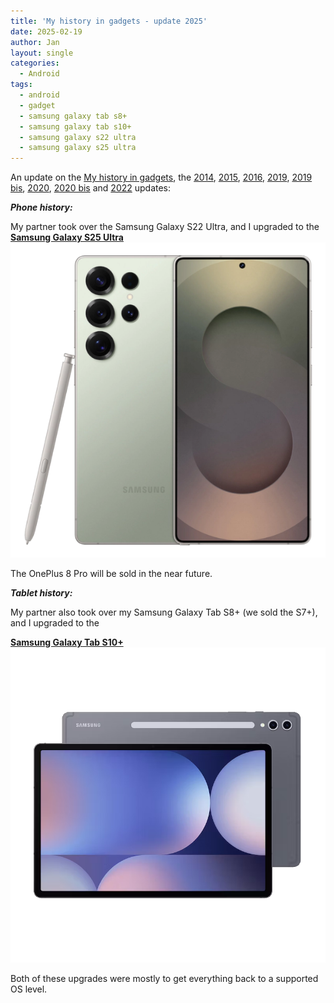 ```yaml
---
title: 'My history in gadgets - update 2025'
date: 2025-02-19
author: Jan
layout: single
categories:
  - Android
tags:
  - android
  - gadget
  - samsung galaxy tab s8+
  - samsung galaxy tab s10+
  - samsung galaxy s22 ultra
  - samsung galaxy s25 ultra
---
```

An update on the [My history in gadgets](/2012/01/04/my-history-in-gadgets), 
the [2014](/2014/05/12/my-history-in-gadgets-update-2014/),
 [2015](/2015/06/02/my-history-in-gadgets-update-2015), 
 [2016](/2016/07/15/my-history-in-gadgets-update-2016/),
 [2019](/2019/06/26/my-history-in-gadgets-update-2019/),
[2019 bis](/2019/12/31/my-history-in-gadgets-update-2019-bis/),
[2020](/2020/06/26/my-history-in-gadgets-update-2020/),
[2020 bis](/2020/09/01/my-history-in-gadgets-update-2020-bis/) and
[2022](/2022/08/01/my-history-in-gadgets-update-2022/) updates:

_**Phone history:**_

My partner took over the Samsung Galaxy S22 Ultra, and I upgraded to the
**[Samsung Galaxy S25 Ultra](https://www.gsmarena.com/samsung_galaxy_s25_ultra-13322.php)  
![](/assets/images/2025/02/samsung-galaxy-s25-ultra.png)**

The OnePlus 8 Pro will be sold in the near future.

_**Tablet history:**_

My partner also took over my Samsung Galaxy Tab S8+ (we sold the S7+), and I upgraded to the

**[Samsung Galaxy Tab S10+](https://www.gsmarena.com/samsung_galaxy_tab_s10+-13363.php)  
![](/assets/images/2025/02/galaxy-tab-s10-plus.png)**   


Both of these upgrades were mostly to get everything back to a supported OS level.